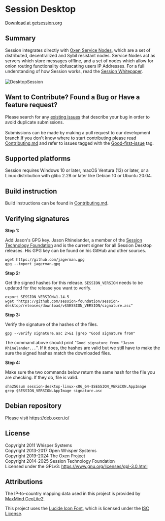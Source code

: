 # Session Desktop

[Download at getsession.org](https://getsession.org/download)

## Summary

Session integrates directly with [Oxen Service Nodes](https://docs.oxen.io/about-the-oxen-blockchain/oxen-service-nodes), which are a set of distributed, decentralized and Sybil resistant nodes. Service Nodes act as servers which store messages offline, and a set of nodes which allow for onion routing functionality obfuscating users IP Addresses. For a full understanding of how Session works, read the [Session Whitepaper](https://getsession.org/whitepaper).
<br/><br/>
![DesktopSession](https://i.imgur.com/ydVhH00.png)

## Want to Contribute? Found a Bug or Have a feature request?

Please search for any [existing issues](https://github.com/session-foundation/session-desktop/issues) that describe your bug in order to avoid duplicate submissions. <br><br>Submissions can be made by making a pull request to our development branch.If you don't know where to start contributing please read [Contributing.md](CONTRIBUTING.md) and refer to issues tagged with the [Good-first-issue](https://github.com/session-foundation/session-desktop/issues?q=is%3Aopen+is%3Aissue+label%3A%22good+first+issue%22) tag.

## Supported platforms

Session requires Windows 10 or later, macOS Ventura (13) or later, or a Linux distribution with glibc 2.28 or later like Debian 10 or Ubuntu 20.04.

## Build instruction

Build instructions can be found in [Contributing.md](CONTRIBUTING.md).

## Verifying signatures

**Step 1:**

Add Jason's GPG key. Jason Rhinelander, a member of the [Session Technology Foundation](https://session.foundation/) and is the current signer for all Session Desktop releases. His GPG key can be found on his GitHub and other sources.

```
wget https://github.com/jagerman.gpg
gpg --import jagerman.gpg
```

**Step 2:**

Get the signed hashes for this release. `SESSION_VERSION` needs to be updated for the release you want to verify.

```
export SESSION_VERSION=1.14.5
wget "https://github.com/session-foundation/session-desktop/releases/download/v$SESSION_VERSION/signature.asc"
```

**Step 3:**

Verify the signature of the hashes of the files.

```
gpg --verify signature.asc 2>&1 |grep "Good signature from"
```

The command above should print "`Good signature from "Jason Rhinelander...`". If it does, the hashes are valid but we still have to make the sure the signed hashes match the downloaded files.

**Step 4:**

Make sure the two commands below return the same hash for the file you are checking. If they do, file is valid.

```
sha256sum session-desktop-linux-x86_64-$SESSION_VERSION.AppImage
grep $SESSION_VERSION.AppImage signature.asc
```

## Debian repository

Please visit https://deb.oxen.io/<br/>

## License

Copyright 2011 Whisper Systems<br/>
Copyright 2013-2017 Open Whisper Systems<br/>
Copyright 2019-2024 The Oxen Project<br/>
Copyright 2014-2025 Session Technology Foundation<br/>
Licensed under the GPLv3: https://www.gnu.org/licenses/gpl-3.0.html<br/>

## Attributions

The IP-to-country mapping data used in this project is provided by [MaxMind GeoLite2](https://dev.maxmind.com/geoip/geolite2-free-geolocation-data).

This project uses the [Lucide Icon Font](https://lucide.dev/), which is licensed under the [ISC License](./third_party_licenses/LucideLicense.txt).
